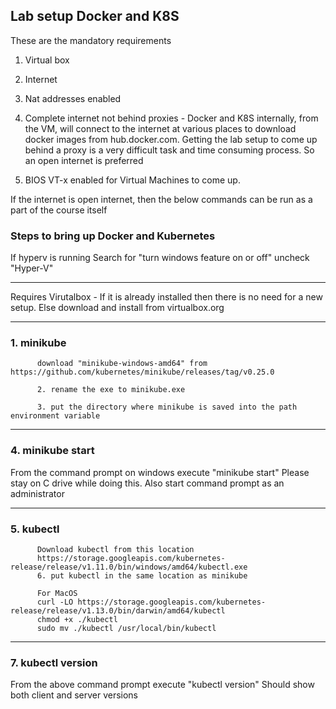 ## Lab setup Docker and K8S

These are the mandatory requirements
1. Virtual box
2. Internet
3. Nat addresses enabled

4. Complete internet not behind proxies - 
Docker and K8S internally, from the VM, will connect to the internet at various places to download docker images from hub.docker.com. Getting the lab setup to come up behind a proxy is a very difficult task and time consuming process. So an open internet is preferred
 
5. BIOS VT-x enabled for Virtual Machines to come up.

If the internet is open internet, then the below commands can be run as a part of the course itself

### Steps to bring up Docker and Kubernetes

If hyperv is running
Search for "turn windows feature on or off"
uncheck "Hyper-V"

------------------------------------------------------------------

Requires Virutalbox - If it is already installed then there is no need for a new setup. Else download and install from virtualbox.org

------------------------------------------------------------------
### 1. minikube

          download "minikube-windows-amd64" from https://github.com/kubernetes/minikube/releases/tag/v0.25.0

          2. rename the exe to minikube.exe

          3. put the directory where minikube is saved into the path environment variable 

------------------------------------------------------------------

### 4. minikube start
From the command prompt on windows execute "minikube start"
Please stay on C drive while doing this. Also start command prompt as an administrator

------------------------------------------------------------------
### 5. kubectl

          Download kubectl from this location
          https://storage.googleapis.com/kubernetes-release/release/v1.11.0/bin/windows/amd64/kubectl.exe
          6. put kubectl in the same location as minikube
          
          For MacOS
          curl -LO https://storage.googleapis.com/kubernetes-release/release/v1.13.0/bin/darwin/amd64/kubectl
          chmod +x ./kubectl
          sudo mv ./kubectl /usr/local/bin/kubectl
          
------------------------------------------------------------------          


### 7. kubectl version
From the above command prompt execute "kubectl version"
Should show both client and server versions
